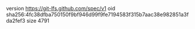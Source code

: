 version https://git-lfs.github.com/spec/v1
oid sha256:4fc38dfba750150f9bf946d99f9fe7194583f315b7aac38e982851a3fda2fef3
size 4791
